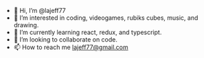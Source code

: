 - 👋 Hi, I’m @lajeff77
- 👀 I’m interested in coding, videogames, rubiks cubes, music, and drawing.
- 🌱 I’m currently learning react, redux, and typescript.
- 💞️ I’m looking to collaborate on code.
- 📫 How to reach me lajeff77@gmail.com

<!---
lajeff77/lajeff77 is a ✨ special ✨ repository because its `README.md` (this file) appears on your GitHub profile.
You can click the Preview link to take a look at your changes.
--->
